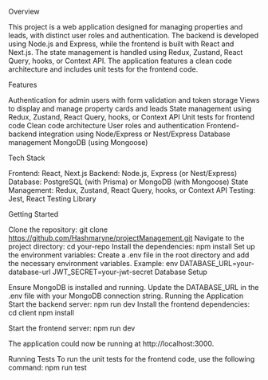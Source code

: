 Overview

This project is a web application designed for managing properties and leads, with distinct user roles and authentication. The backend is developed using Node.js and Express, while the frontend is built with React and Next.js. The state management is handled using Redux, Zustand, React Query, hooks, or Context API. The application features a clean code architecture and includes unit tests for the frontend code.

Features

  Authentication for admin users with form validation and token storage
  Views to display and manage property cards and leads
  State management using Redux, Zustand, React Query, hooks, or Context API
  Unit tests for frontend code
  Clean code architecture
  User roles and authentication
  Frontend-backend integration using Node/Express or Nest/Express
  Database management MongoDB (using Mongoose)
  
Tech Stack

  Frontend: React, Next.js
  Backend: Node.js, Express (or Nest/Express)
  Database: PostgreSQL (with Prisma) or MongoDB (with Mongoose)
  State Management: Redux, Zustand, React Query, hooks, or Context API
  Testing: Jest, React Testing Library
  
Getting Started

Clone the repository:
  git clone https://github.com/Hashmaryne/projectManagement.git
  Navigate to the project directory:
    cd your-repo
  Install the dependencies:
    npm install
  Set up the environment variables:
    Create a .env file in the root directory and add the necessary environment variables. Example:
  env
    DATABASE_URL=your-database-url
    JWT_SECRET=your-jwt-secret
    Database Setup

Ensure MongoDB is installed and running.
  Update the DATABASE_URL in the .env file with your MongoDB connection string.
  Running the Application
  Start the backend server:
    npm run dev
Install the frontend dependencies:
  cd client
  npm install

Start the frontend server:
  npm run dev

The application could now be running at http://localhost:3000.

Running Tests
  To run the unit tests for the frontend code, use the following command:
  npm run test
